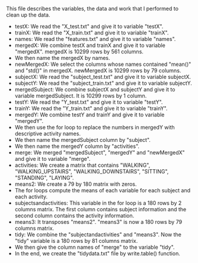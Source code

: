 This file describes the variables, the data and work that I performed to clean up the data.

* testX: We read the "X_test.txt" and give it to variable "testX".
* trainX: We read the "X_train.txt" and give it to variable "trainX".
* names: We read the "features.txt" and give it to variable "names".
* mergedX: We combine testX and trainX and give it to variable "mergedX". mergedX is 10299 rows by 561 columns.
* We then name the mergedX by names.
* newMergedX: We select the columns whose names contained "mean()" and "std()" in mergedX. newMergedX is 10299 rows by 79 columns.
* subjectX: We read the "subject_test.txt" and give it to variable subjectX.
* subjectY: We read the "subject_train.txt" and give it to variable subjectY.
* mergedSubject: We combine subjectX and subjectY and give it to variable mergedSubject. It is 10299 rows by 1 column.
* testY: We read the "Y_test.txt" and give it to variable "testY".
* trainY: We read the "Y_train.txt" and give it to variable "trainY".
* mergedY: We combine testY and trainY and give it to variable "mergedY".
* We then use the for loop to replace the numbers in mergedY with descriptive activity names.
* We then name the mergedSubject column by "subject".
* We then name the mergedY column by "activities".
* merge: We merged "mergedSubject", "mergedY" and "newMergedX" and give it to variable "merge".
* activities: We create a matrix that contains "WALKING", "WALKING_UPSTAIRS", "WALKING_DOWNSTAIRS", "SITTING", "STANDING", "LAYING".
* means2: We create a 79 by 180 matrix with zeros.
* The for loops compute the means of each variable for each subject and each activity.
* subjectsandactivities: This variable in the for loop is a 180 rows by 2 columns matrix. The first column contains subject information and the second column contains the activity information.
* means3: It transposes "means2". "means3" is now a 180 rows by 79 columns matrix.
* tidy: We combine the "subjectandactivities" and "means3". Now the "tidy" variable is a 180 rows by 81 columns matrix.
* We then give the column names of "merge" to the variable "tidy".
* In the end, we create the "tidydata.txt" file by write.table() function.
